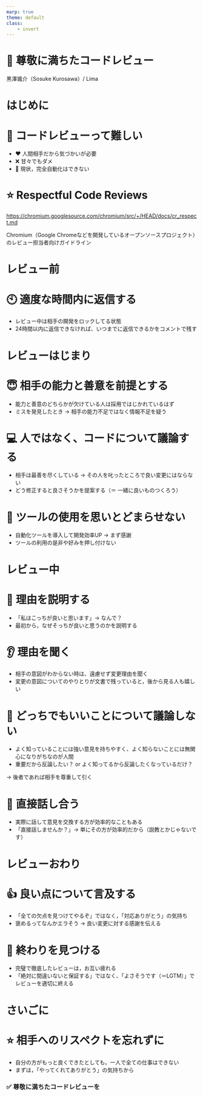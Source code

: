 ```yaml
---
marp: true
theme: default
class: 
    - invert
---
```


<!-- headingDivider: 1 -->
<!-- size: 16:9 -->
<!-- paginate: true -->
<!-- math: katex -->

# :revolving_hearts: 尊敬に満ちたコードレビュー

黒澤颯介（Sosuke Kurosawa）/ Lima

# はじめに

# :thinking: コードレビューって難しい

- :heart: 人間相手だから気づかいが必要
- :x: 甘々でもダメ
- :small_red_triangle: 現状，完全自動化はできない

# :star: Respectful Code Reviews

<https://chromium.googlesource.com/chromium/src/+/HEAD/docs/cr_respect.md>

Chromium（Google Chromeなどを開発しているオープンソースプロジェクト）のレビュー担当者向けガイドライン

# レビュー前

# :clock10: 適度な時間内に返信する

- レビュー中は相手の開発をロックしてる状態
- 24時間以内に返信できなければ、いつまでに返信できるかをコメントで残す

# レビューはじまり

# :innocent: 相手の能力と善意を前提とする

- 能力と善意のどちらかが欠けている人は採用ではじかれているはず
- ミスを発見したとき → 相手の能力不足ではなく情報不足を疑う

# :computer: 人ではなく、コードについて議論する

- 相手は最善を尽くしている → その人を叱ったところで良い変更にはならない
- どう修正すると良さそうかを提案する（＝ 一緒に良いものつくろう）

# :flashlight: ツールの使用を思いとどまらせない

- 自動化ツールを導入して開発効率UP → まず感謝
- ツールの利用の是非や好みを押し付けない

# レビュー中

# :information_desk_person: 理由を説明する

- 「私はこっちが良いと思います」→ なんで？
- 最初から，なぜそっちが良いと思うのかを説明する

# :ear: 理由を聞く

- 相手の意図がわからない時は、遠慮せず変更理由を聞く
- 変更の意図についてのやりとりが文書で残っていると，後から見る人も嬉しい

# :speak_no_evil: どっちでもいいことについて議論しない

- よく知っていることには強い意見を持ちやすく、よく知らないことには無関心になりがちなのが人間
- 重要だから反論したい？ or よく知ってるから反論したくなっているだけ？

→ 後者であれば相手を尊重して引く

# :speech_balloon: 直接話し合う

- 実際に話して意見を交換する方が効率的なこともある
- 「直接話しませんか？」→ 単にその方が効率的だから（説教とかじゃないです）

# レビューおわり

# :thumbsup: 良い点について言及する

- 「全ての欠点を見つけてやるぞ」ではなく，「対応ありがとう」の気持ち
- 褒めるってなんかエラそう → 良い変更に対する感謝を伝える

# :pushpin: 終わりを見つける

- 完璧で徹底したレビューは，お互い疲れる
- 「絶対に間違いないと保証する」ではなく、「よさそうです（＝LGTM）」でレビューを適切に終える

# さいごに

# :star: 相手へのリスペクトを忘れずに

- 自分の方がもっと良くできたとしても，一人で全ての仕事はできない
- まずは，「やってくれてありがとう」の気持ちから

### :white_check_mark: 尊敬に満ちたコードレビューを
